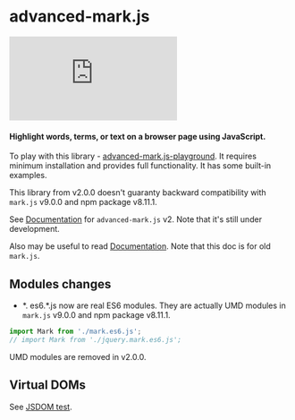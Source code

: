 # advanced-mark.js

[![npm](https://img.shields.io/npm/v/advanced-mark.js)](https://www.npmjs.com/package/advanced-mark.js)

#### Highlight words, terms, or text on a browser page using JavaScript.

To play with this library - [advanced-mark.js-playground](https://github.com/angezid/advanced-mark.js-playground). It requires minimum installation and provides full functionality.
It has some built-in examples. 

This library from v2.0.0 doesn't guaranty backward compatibility with `mark.js` v9.0.0 and npm package v8.11.1.

See [Documentation](https://angezid.github.io/advanced-mark.js/doc-v2) for `advanced-mark.js` v2.
Note that it's still under development.

Also may be useful to read [Documentation](https://markjs.io/). Note that this doc is for old `mark.js`.

## Modules changes
* \*. es6.\*.js now are real ES6 modules. They are actually UMD modules in `mark.js` v9.0.0 and npm package v8.11.1.

``` js
import Mark from './mark.es6.js';
// import Mark from './jquery.mark.es6.js';
```
UMD modules are removed in v2.0.0.

## Virtual DOMs
See [JSDOM test](virtual-dom/test.js).
